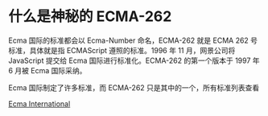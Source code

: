 # 什么是神秘的 ECMA-262

Ecma 国际的标准都会以 Ecma-Number 命名，ECMA-262 就是 ECMA 262 号标准，具体就是指 ECMAScript 遵照的标准。1996 年 11 月，网景公司将 JavaScript 提交给 Ecma 国际进行标准化。ECMA-262 的第一个版本于 1997 年 6 月被 Ecma 国际采纳。

Ecma 国际制定了许多标准，而 ECMA-262 只是其中的一个，所有标准列表查看

[Ecma International](https://www.ecma-international.org/publications-and-standards/standards/)